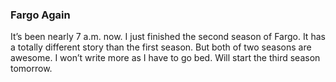 ### Fargo Again
It’s been nearly 7 a.m. now. I just finished the second season of Fargo. It has a totally different story than the first season. But both of two seasons are awesome. I won’t write more as I have to go bed. Will start the third season tomorrow.
